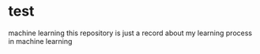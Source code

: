 # test
machine learning
this repository is just a record about my learning process in machine learning

